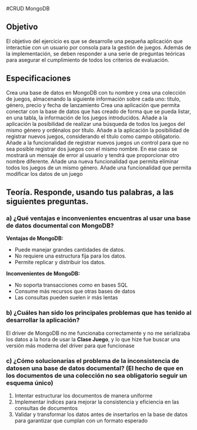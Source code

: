#CRUD MongoDB
## Objetivo
El objetivo del ejercicio es que se desarrolle una pequeña aplicación
que interactúe con un usuario por consola para la gestión de juegos.
Además de la implementación, se deben responder a una serie de
preguntas teóricas para asegurar el cumplimiento de todos los
criterios de evaluación.
## Especificaciones
   Crea una base de datos en MongoDB con tu nombre y crea una colección
   de juegos, almacenando la siguiente información sobre cada uno:
   título, género, precio y fecha de lanzamiento
   Crea una aplicación que permita conectar con la base de datos que has
   creado de forma que se pueda listar, en una tabla, la información de
   los juegos introducidos.
   Añade a la aplicación la posibilidad de realizar una búsqueda de todos
   los juegos del mismo género y ordénalos por título.
   Añade a la aplicación la posibilidad de registrar nuevos juegos,
   considerando el título como campo obligatorio.
   Añade a la funcionalidad de registrar nuevos juegos un control para
   que no sea posible registrar dos juegos con el mismo nombre. En ese
   caso se mostrará un mensaje de error al usuario y tendrá que
   proporcionar otro nombre diferente.
   Añade una nueva funcionalidad que permita eliminar todos los juegos de
   un mismo género.
   Añade una funcionalidad que permita modificar los datos de un juego
   
## Teoría. Responde, usando tus palabras, a las siguientes preguntas.
### a) ¿Qué ventajas e inconvenientes encuentras al usar una base de datos documental con MongoDB?
**Ventajas de MongoDB:**
- Puede manejar grandes cantidades de datos.
- No requiere una estructura fija para los datos.
- Permite replicar y distribuir los datos.

**Inconvenientes de MongoDB:**
- No soporta transacciones como en bases SQL
- Consume más recursos que otras bases de datos
- Las consultas pueden suelen ir más lentas
### b) ¿Cuáles han sido los principales problemas que has tenido al desarrollar la aplicación?
El driver de MongoDB no me funcionaba correctamente y no me serializaba los datos a la hora de usar la **Clase Juego**, y lo que hize fue buscar una versión más moderna del driver para que funcionase

### c) ¿Cómo solucionarías el problema de la inconsistencia de datosen una base de datos documental? (El hecho de que en los documentos de una colección no sea obligatorio seguir un esquema único)
1. Intentar estructurar los documentos de manera uniforme
2. Implementar índices para mejorar la consistencia y eficiencia en las consultas de documentos
3. Validar y transformar los datos antes de insertarlos en la base de datos para garantizar que cumplan con un formato esperado
